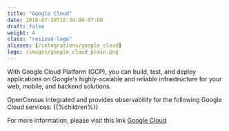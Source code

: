 ```yaml
---
title: "Google Cloud"
date: 2018-07-30T18:34:00-07:00
draft: false
weight: 4
class: "resized-logo"
aliases: [/integrations/google_cloud]
logo: /images/google_cloud_plain.png
---
```


With Google Cloud Platform (GCP), you can build, test, and deploy applications on Google's highly-scalable and reliable infrastructure for your web, mobile, and backend solutions.

OpenCensus integrated and provides observability for the following Google Cloud services:
{{%children%}}

For more information, please visit this link [Google Cloud](https://cloud.google.com/)
